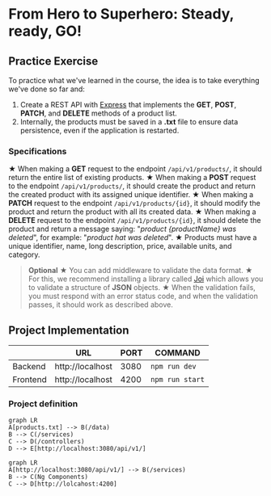 # From Hero to Superhero: Steady, ready, GO!
## Practice Exercise
To practice what we've learned in the course, the idea is to take everything we've done so far and: 
1.  Create a REST API with [Express](https://expressjs.com/) that implements the **GET**, **POST**, **PATCH**, and **DELETE** methods of a product list.
2. Internally, the products must be saved in a **.txt** file to ensure data persistence, even if the application is restarted.

### Specifications
★ When making a **GET** request to the endpoint `/api/v1/products/`, it should return the entire list of existing products.
★ When making a **POST** request to the endpoint `/api/v1/products/`, it should create the product and return the created product with its assigned unique identifier.
★ When making a **PATCH** request to the endpoint `/api/v1/products/{id}`, it should modify the product and return the product with all its created data.
★ When making a **DELETE** request to the endpoint `/api/v1/products/{id}`, it should delete the product and return a message saying: "*product {productName} was deleted*", for example: "*product hat was deleted*".
★ Products must have a unique identifier, name, long description, price, available units, and category.

> **Optional**
> ★ You can add middleware to validate the data format.
> ★ For this, we recommend installing a library called [Joi](https://www.digitalocean.com/community/tutorials/how-to-use-joi-for-node-api-schema-validation) which allows you to validate a structure of **JSON** objects.
> ★ When the validation fails, you must respond with an error status code, and when the validation passes, it should work as described above.


## Project Implementation
|        |URL             |PORT|COMMAND        |
|--------|----------------|----|---------------|
|Backend |http://localhost|3080|`npm run dev`  |
|Frontend|http://localhost|4200|`npm run start`|

### Project definition
```mermaid
graph LR
A[products.txt] --> B(/data)
B --> C(/services)
C --> D(/controllers)
D --> E[http://localhost:3080/api/v1/]
```

```mermaid
graph LR
A[http://localhost:3080/api/v1/] --> B(/services)
B --> C(Ng Components)
C --> D[http://lolcahost:4200]
```
